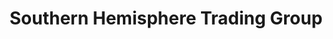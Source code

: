 ---
title: "Southern Hemisphere Trading Group"
url: /hamilton/southern-hemisphere-trading-group/
shop: Andenken
---